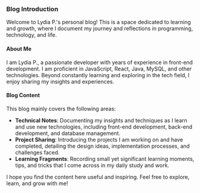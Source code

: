 ### Blog Introduction

Welcome to Lydia P.'s personal blog! This is a space dedicated to learning and growth, where I document my journey and reflections in programming, technology, and life.

#### About Me

I am Lydia P., a passionate developer with years of experience in front-end development. I am proficient in JavaScript, React, Java, MySQL, and other technologies. Beyond constantly learning and exploring in the tech field, I enjoy sharing my insights and experiences.

#### Blog Content

This blog mainly covers the following areas:

- **Technical Notes**: Documenting my insights and techniques as I learn and use new technologies, including front-end development, back-end development, and database management.
- **Project Sharing**: Introducing the projects I am working on and have completed, detailing the design ideas, implementation processes, and challenges faced.
- **Learning Fragments**: Recording small yet significant learning moments, tips, and tricks that I come across in my daily study and work.

I hope you find the content here useful and inspiring. Feel free to explore, learn, and grow with me!
